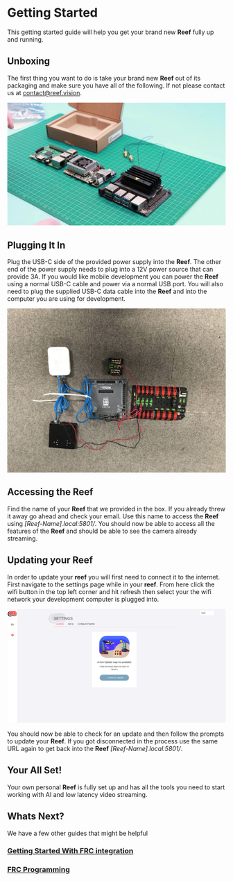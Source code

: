 # **Getting Started**
This getting started guide will help you get your brand new **Reef** fully up and running.

## **Unboxing**
The first thing you want to do is take your brand new **Reef** out of its packaging and make sure you have all of the following. If not please contact us at contact@reef.vision.

![](../Images/unboxing.jpg)

## **Plugging It In**
Plug the USB-C side of the provided power supply into the **Reef**. The other end of the power supply needs to plug into a 12V power source that can provide 3A. If you would like mobile development you can power the **Reef** using a normal USB-C cable and power via a normal USB port. You will also need to plug the supplied USB-C data cable into the **Reef** and into the computer you are using for development.

![](../Images/powercoral.jpg)

## **Accessing the Reef**
Find the name of your **Reef** that we provided in the box. If you already threw it away go ahead and check your email. Use this name to access the **Reef** using *[Reef-Name].local:5801/*. You should now be able to access all the features of the **Reef** and should be able to see the camera already streaming.

## **Updating your Reef**
In order to update your **reef** you will first need to connect it to the internet. First navigate to the settings page while in your **reef**. From here click the wifi button in the top left corner and hit refresh then select your the wifi network your development computer is plugged into.

![](../Images/ReefSettingspage.png)

You should now be able to check for an update and then follow the prompts to update your **Reef**. If you got disconnected in the process use the same URL again to get back into the **Reef** *[Reef-Name].local:5801/*.

## **Your All Set!**
Your own personal **Reef** is fully set up and has all the tools you need to start working with AI and low latency video streaming.

## **Whats Next?**
We have a few other guides that might be helpful

### **[Getting Started With FRC integration](./Getting_Started/gettingStarted.md)**
### **[FRC Programming](./Programming/programming.md)**